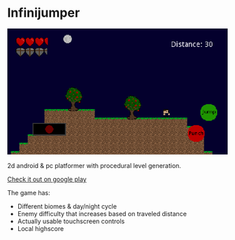 # Infinijumper


![screenshot of the game](https://github.com/MilanFIN/Infinijumper/blob/main/screenshots/1.png?raw=true)


2d android & pc platformer with procedural level generation. 

[Check it out on google play](https://play.google.com/store/apps/details?id=com.Milan.Test3&hl=fi&gl=US)

The game has: 
* Different biomes & day/night cycle
* Enemy difficulty that increases based on traveled distance
* Actually usable touchscreen controls
* Local highscore
